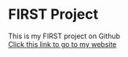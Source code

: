 # FIRST Project
 This is my FIRST project on Github <br>
 <a href="https://hasanzaman22.github.io/FIRST-Website-Project-Full-Responsive.github.io/">Click this link to go to my website</a>
